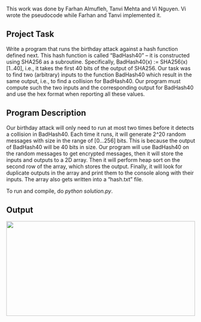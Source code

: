 This work was done by Farhan Almufleh, Tanvi Mehta and Vi Nguyen. Vi wrote the pseudocode while Farhan and Tanvi implemented it.


## Project Task

Write a program that runs the birthday attack against a hash function defined next. This hash function is called “BadHash40” – it is constructed using SHA256 as a subroutine. 
Specifically, BadHash40(x) := SHA256(x)[1..40], i.e., it takes the first 40 bits of the output of SHA256. Our task was to find two (arbitrary) inputs to the function BadHash40 which result in the same output, i.e., to find a collision for BadHash40. 
Our program must compute such the two inputs and the corresponding output for BadHash40 and use the hex format when reporting all these values.

## Program Description

Our birthday attack will only need to run at most two times before it detects a collision in BadHash40. Each time it runs, it will generate 2^20 random messages with size in the range of [0...256] bits. 
This is because the output of BadHash40 will be 40 bits in size. Our program will use BadHash40 on the random messages to get encrypted messages, then it will store the inputs and outputs to a 2D array. 
Then it will perform heap sort on the second row of the array, which stores the output. Finally, it will look for duplicate outputs in the array and print them to the console along with their inputs. 
The array also gets written into a “hash.txt” file.
  
To run and compile, do *python solution.py*.

## Output

<img src="https://user-images.githubusercontent.com/70772170/129392947-e11fdb9d-cc70-4949-b8c6-463ca2a6107b.png" width="500" height="250">


